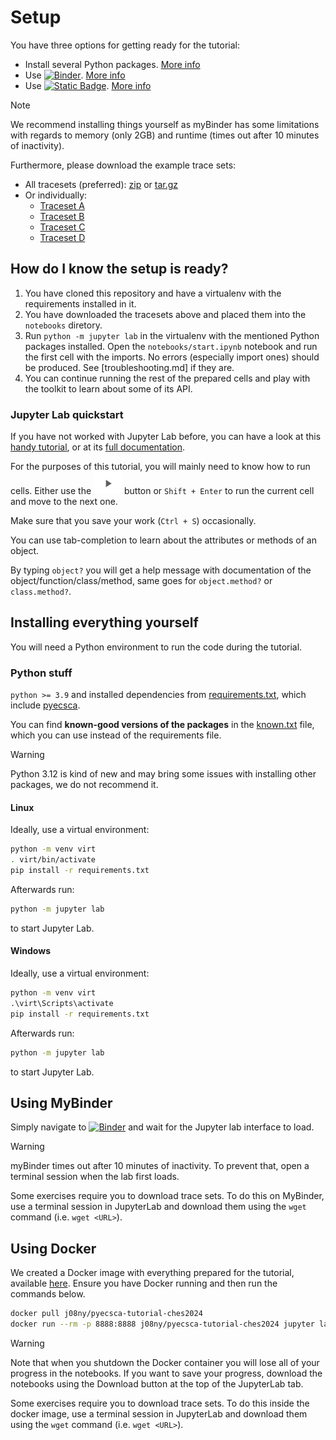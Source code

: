 # Setup

You have three options for getting ready for the tutorial:
 - Install several Python packages. [More info](#installing-everything-yourself)
 - Use [![Binder](https://mybinder.org/badge_logo.svg)](https://mybinder.org/v2/gh/J08nY/pyecsca-tutorial-ches2024/HEAD). [More info](#using-mybinder)
 - Use [![Static Badge](https://img.shields.io/badge/docker-available-blue?logo=docker)](https://hub.docker.com/r/j08ny/pyecsca-tutorial-ches2024). [More info](#using-docker)

> [!NOTE]
> We recommend installing things yourself as myBinder has some limitations
> with regards to memory (only 2GB) and runtime (times out after 10 minutes of inactivity).

Furthermore, please download the example trace sets:
 - All tracesets (preferred): [zip](https://neuromancer.sk/static/traces.zip) or [tar.gz](https://neuromancer.sk/static/traces.tar.gz)
 - Or individually:
   - [Traceset A](https://neuromancer.sk/static/traces_A.pickle) 
   - [Traceset B](https://neuromancer.sk/static/traces_B.pickle) 
   - [Traceset C](https://neuromancer.sk/static/traces_C.pickle)  
   - [Traceset D](https://neuromancer.sk/static/traces_D.pickle)  

## How do I know the setup is ready?

1. You have cloned this repository and have a virtualenv with the requirements installed in it.
2. You have downloaded the tracesets above and placed them into the `notebooks` diretory.
3. Run `python -m jupyter lab` in the virtualenv with the mentioned Python packages installed. Open the
   `notebooks/start.ipynb` notebook and run the first cell with the imports.
   No errors (especially import ones) should be produced. See [troubleshooting.md] if they are.
4. You can continue running the rest of the prepared cells and play with the toolkit to
   learn about some of its API.


### Jupyter Lab quickstart

If you have not worked with Jupyter Lab before,
 you can have a look at this [handy tutorial](https://justinbois.github.io/bootcamp/2020_fsri/lessons/l01_welcome.html#Launching-a-Jupyter-notebook),
 or at its [full documentation](https://jupyterlab.readthedocs.io/en/stable/user/interface.html).

For the purposes of this tutorial, you will mainly need to know how to run cells.
Either use the ![](notebooks/img/play.png) button or `Shift + Enter` to run the current cell and move to the next one.

Make sure that you save your work (`Ctrl + S`) occasionally.

You can use tab-completion to learn about the attributes or methods of an object.

By typing `object?` you will get a help message with documentation of the object/function/class/method, same
goes for `object.method?` or `class.method?`.

## Installing everything yourself

You will need a Python environment to run the code during the tutorial.

### Python stuff

`python >= 3.9` and installed dependencies from [requirements.txt](/requirements.txt), which
include [pyecsca](https://pyecsca.org).

You can find **known-good versions of the packages** in the [known.txt](/known.txt) file, which
you can use instead of the requirements file.

> [!WARNING]
> Python 3.12 is kind of new and may bring some issues with installing other packages, we do not recommend it.

#### Linux

Ideally, use a virtual environment:

```bash
python -m venv virt
. virt/bin/activate
pip install -r requirements.txt
```

Afterwards run:
```bash
python -m jupyter lab
```
to start Jupyter Lab.

#### Windows

Ideally, use a virtual environment:

```bat
python -m venv virt
.\virt\Scripts\activate
pip install -r requirements.txt
```

Afterwards run:
```bat
python -m jupyter lab
```
to start Jupyter Lab.

## Using MyBinder

Simply navigate to [![Binder](https://mybinder.org/badge_logo.svg)](https://mybinder.org/v2/gh/J08nY/pyecsca-tutorial-ches2024/HEAD)
and wait for the Jupyter lab interface to load.

> [!WARNING]
> myBinder times out after 10 minutes of inactivity. To prevent that, open a terminal session when the lab first loads.

Some exercises require you to download trace sets. To do this on MyBinder, use a terminal session in JupyterLab 
and download them using the `wget` command (i.e. `wget <URL>`).


## Using Docker

We created a Docker image with everything prepared for the tutorial, available [here](https://hub.docker.com/r/j08ny/pyecsca-tutorial-ches2024).
Ensure you have Docker running and then run the commands below.

```bash
docker pull j08ny/pyecsca-tutorial-ches2024
docker run --rm -p 8888:8888 j08ny/pyecsca-tutorial-ches2024 jupyter lab --ip 0.0.0.0
```

> [!WARNING]
> Note that when you shutdown the Docker container you will lose all of your progress in the notebooks.
> If you want to save your progress, download the notebooks using the Download button at the top of the JupyterLab tab.

Some exercises require you to download trace sets. To do this inside the docker image, use a terminal session in JupyterLab
and download them using the `wget` command (i.e. `wget <URL>`).
